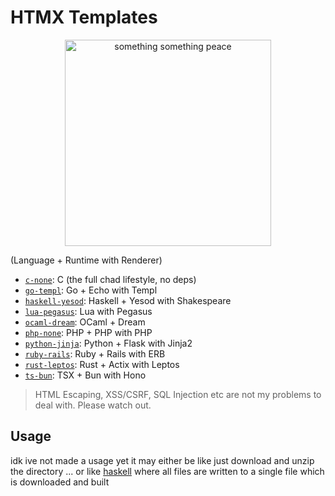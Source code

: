 # HTMX Templates

<div align="center">
  <img src="https://i.imgur.com/SqUo9lJ.png" width="330px" alt="something something peace">
</div>

(Language + Runtime with Renderer)
- [`c-none`](./c-none/readme.md): C (the full chad lifestyle, no deps)
- [`go-templ`](./go-templ/readme.md): Go + Echo with Templ
- [`haskell-yesod`](./haskell-yesod/readme.md): Haskell + Yesod with Shakespeare
- [`lua-pegasus`](./lua-pegasus/readme.md): Lua with Pegasus
- [`ocaml-dream`](./ocaml-dream/readme.md): OCaml + Dream
- [`php-none`](./php-none/readme.md): PHP + PHP with PHP
- [`python-jinja`](./python-jinja/readme.md): Python + Flask with Jinja2
- [`ruby-rails`](./ruby-rails/readme.md): Ruby + Rails with ERB
- [`rust-leptos`](./rust-leptos/readme.md): Rust + Actix with Leptos
- [`ts-bun`](./ts-bun/readme.md): TSX + Bun with Hono

> HTML Escaping, XSS/CSRF, SQL Injection etc are not my problems to deal with. Please watch out.

## Usage
idk ive not made a usage yet it may either be like just download and unzip the directory ... or like [haskell](https://github.com/yesodweb/stack-templates) where all files are written to a single file which is downloaded and built